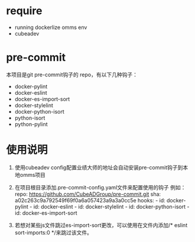 # require
* running dockerlize omms env
* cubeadev

# pre-commit
本项目是git pre-commit钩子的 repo，有以下几种钩子：
* docker-pylint
* docker-eslint
* docker-es-import-sort
* docker-stylelint
* docker-python-isort
* python-isort
* python-pylint

# 使用说明
1. 使用cubeadev config配置业绩大师的地址会自动安装pre-commit钩子到本地omms项目
2. 在项目根目录添加.pre-commit-config.yaml文件来配置使用的钩子
	例如：
		repo: https://github.com/CubeADGroup/pre-commit.git
 			sha: a02c263c9a792549f69f0a6a057423a9a3a0cc5e
 	 		hooks:
    	    	- id: docker-pylint
   	 	    	- id: docker-eslint
    	    	- id: docker-stylelint
    	    	- id: docker-python-isort
    	    	- id: docker-es-import-sort

3. 若想对某些js文件跳过es-import-sort更改，可以使用在文件内添加/* eslint sort-imports:0 */来跳过该文件。
